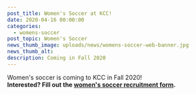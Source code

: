 ```yaml
---
post_title: Women's Soccer at KCC!
date: 2020-04-16 00:00:00
categories:
  - womens-soccer
post_topic: Women's Soccer
news_thumb_image: uploads/news/womens-soccer-web-banner.jpg
news_thumb_alt:
description: Coming in Fall 2020
---
```


Women's soccer is coming to KCC in Fall 2020!<br>
**Interested? Fill out the [women's soccer recruitment form](https://form.jotform.com/200896440788164).**
